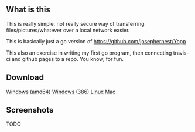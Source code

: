 ## What is this

This is really simple, not really secure way of transferring files/pictures/whatever over a local network easier.

This is basically just a go version of https://github.com/josephernest/Yopp

This also an exercise in writing my first go program, then connecting travis-ci and github pages to a repo. You know, for fun.

## Download

<a href="https://github.com/AlecRosenbaum/easy-upload/tree/gh-pages/build/easy-upload.go-windows-amd64.exe" class="btn">Windows (amd64)</a>
<a href="https://github.com/AlecRosenbaum/easy-upload/tree/gh-pages/build/easy-upload.go-windows-386.exe" class="btn">Windows (386)</a>
<a href="https://github.com/AlecRosenbaum/easy-upload/tree/gh-pages/build/easy-upload.go-linux-amd64" class="btn">Linux</a>
<a href="https://github.com/AlecRosenbaum/easy-upload/tree/gh-pages/build/easy-upload.go-darwin-amd64" class="btn">Mac</a>

## Screenshots

TODO